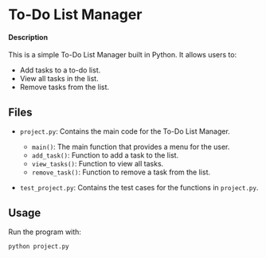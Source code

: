 # To-Do List Manager

#### Description
This is a simple To-Do List Manager built in Python. It allows users to:
- Add tasks to a to-do list.
- View all tasks in the list.
- Remove tasks from the list.

## Files
- `project.py`: Contains the main code for the To-Do List Manager.
  - `main()`: The main function that provides a menu for the user.
  - `add_task()`: Function to add a task to the list.
  - `view_tasks()`: Function to view all tasks.
  - `remove_task()`: Function to remove a task from the list.

- `test_project.py`: Contains the test cases for the functions in `project.py`.

## Usage
Run the program with:
```bash
python project.py
